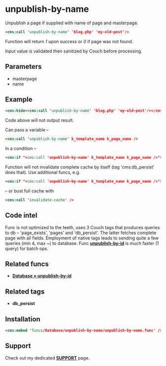 # unpublish-by-name

Unpublish a page if supplied with name of page and masterpage.

```xml
<cms:call 'unpublish-by-name' 'blog.php' 'my-old-post'/>
```

Function will return *1* upon success or *0* if page was not found.

Input value is validated then sanitized by Couch before processing.

## Parameters

* masterpage
* name

## Example

```xml
<cms:hide><cms:call 'unpublish-by-name' 'blog.php' 'my-old-post'/></cms:hide>
```

Code above will not output result.

Can pass a variable –

```xml
<cms:call 'unpublish-by-name' k_template_name k_page_name />
```

In a condition –

```xml
<cms:if "<cms:call 'unpublish-by-name' k_template_name k_page_name />"><cms:else />Page not found!</cms:if>
```

Function will not invalidate complete cache by itself (tag 'cms:db_persist' does that). Use additional funcs, e.g.

```xml
<cms:if "<cms:call 'unpublish-by-name' k_template_name k_page_name />"><cms:call 'uncache-by-pagelink' k_page_link /><cms:else />Page not found!</cms:if>
```

– or bust full cache with

```xml
<cms:call 'invalidate-cache' />
```

## Code intel

Func is not optimized to the teeth, uses 3 Couch tags that produces queries to db – 'page_exists', 'pages' and 'db_persist'. The latter fetches complete page with all fields. Employment of native tags leads to sending quite a few queries (min 4, max ~) to database. Func [**unpublish-by-id**](#related-funcs) is much faster (1 query) for batch ops.

## Related funcs

* [**Database &raquo; unpublish-by-id**](/Database/unpublish-by-id)

## Related tags

* **db_persist**

## Installation

```xml
<cms:embed 'funcs/Database/unpublish-by-name/unpublish-by-name.func' />
```

## Support

Check out my dedicated [**SUPPORT**](/SUPPORT.md) page.
